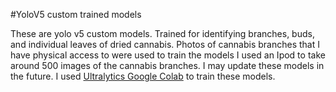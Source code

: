 #YoloV5 custom trained models

These are yolo v5 custom models. Trained for identifying branches, buds, and individual leaves of dried cannabis. 
Photos of cannabis branches that I have physical access to were used to train the models
I used an Ipod to take around 500 images of the cannabis branches. I may update these models in the future.
I used [Ultralytics Google Colab](https://colab.research.google.com/github/ultralytics/yolov5/blob/master/tutorial.ipynb) to train these models. 